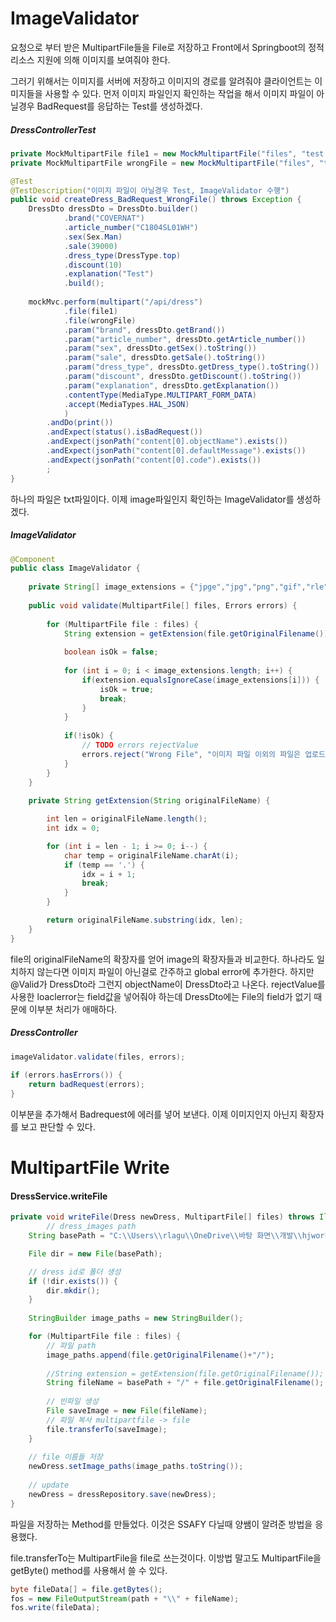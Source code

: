 # ImageValidator



요청으로 부터 받은 MultipartFile들을 File로 저장하고 Front에서 Springboot의 정적리소스 지원에 의해 이미지를 보여줘야 한다.

그러기 위해서는 이미지를 서버에 저장하고 이미지의 경로를 알려줘야 클라이언트는 이미지들을 사용할 수 있다.  먼저 이미지 파일인지 확인하는 작업을 해서 이미지 파일이 아닐경우 BadRequest를 응답하는 Test를 생성하겠다.

##### DressControllerTest

```java
private MockMultipartFile file1 = new MockMultipartFile("files", "test.jpg", MediaType.MULTIPART_FORM_DATA_VALUE, "some jpg".getBytes());
private MockMultipartFile wrongFile = new MockMultipartFile("files", "test.txt", MediaType.MULTIPART_FORM_DATA_VALUE, "some txt".getBytes());

@Test
@TestDescription("이미지 파일이 아닐경우 Test, ImageValidator 수행")
public void createDress_BadRequest_WrongFile() throws Exception {
	DressDto dressDto = DressDto.builder()
			.brand("COVERNAT")
			.article_number("C1804SL01WH")
			.sex(Sex.Man)
			.sale(39000)
			.dress_type(DressType.top)
			.discount(10)
			.explanation("Test")
			.build();
	
	mockMvc.perform(multipart("/api/dress")
			.file(file1)
			.file(wrongFile)
			.param("brand", dressDto.getBrand())
			.param("article_number", dressDto.getArticle_number())
			.param("sex", dressDto.getSex().toString())
			.param("sale", dressDto.getSale().toString())
			.param("dress_type", dressDto.getDress_type().toString())
			.param("discount", dressDto.getDiscount().toString())
			.param("explanation", dressDto.getExplanation())
			.contentType(MediaType.MULTIPART_FORM_DATA)
			.accept(MediaTypes.HAL_JSON)
			)
		.andDo(print())
		.andExpect(status().isBadRequest())
		.andExpect(jsonPath("content[0].objectName").exists())
		.andExpect(jsonPath("content[0].defaultMessage").exists())
		.andExpect(jsonPath("content[0].code").exists())
		;
}
```

하나의 파일은 txt파일이다. 이제 image파일인지 확인하는 ImageValidator를 생성하겠다.

##### ImageValidator

```java
@Component
public class ImageValidator {
	
	private String[] image_extensions = {"jpge","jpg","png","gif","rle","dib","bmp","tif","tiff","raw"};
	
	public void validate(MultipartFile[] files, Errors errors) {
		
		for (MultipartFile file : files) {
			String extension = getExtension(file.getOriginalFilename());
			
			boolean isOk = false;
			
			for (int i = 0; i < image_extensions.length; i++) {
				if(extension.equalsIgnoreCase(image_extensions[i])) {
					isOk = true;
					break;
				}
			}
			
			if(!isOk) {
				// TODO errors rejectValue
				errors.reject("Wrong File", "이미지 파일 이외의 파일은 업로드 할 수 없습니다.");
			}
		}
	}
	
	private String getExtension(String originalFileName) {

		int len = originalFileName.length();
		int idx = 0;

		for (int i = len - 1; i >= 0; i--) {
			char temp = originalFileName.charAt(i);
			if (temp == '.') {
				idx = i + 1;
				break;
			}
		}

		return originalFileName.substring(idx, len);
	}
}

```

file의 originalFileName의 확장자를 얻어 image의 확장자들과 비교한다. 하나라도 일치하지 않는다면 이미지 파일이 아닌걸로 간주하고 global error에 추가한다. 하지만 @Valid가 DressDto라 그런지 objectName이 DressDto라고 나온다. rejectValue를 사용한 loaclerror는 field값을 넣어줘야 하는데 DressDto에는 File의 field가 없기 때문에 이부분 처리가 애매하다.

##### DressController

```java
imageValidator.validate(files, errors);
		
if (errors.hasErrors()) {
	return badRequest(errors);
}
```



이부분을 추가해서 Badrequest에 에러를 넣어 보낸다. 이제 이미지인지 아닌지 확장자를 보고 판단할 수 있다.



# MultipartFile Write

#### DressService.writeFile

```java
private void writeFile(Dress newDress, MultipartFile[] files) throws IllegalStateException, IOException {
		// dress_images path
	String basePath = "C:\\Users\\rlagu\\OneDrive\\바탕 화면\\개발\\hjwork\\ToyProject_Shopping\\shopping_back\\src\\main\\resources\\static\\dress_images/"+ newDress.getId();

	File dir = new File(basePath);

	// dress id로 폴더 생성
	if (!dir.exists()) {
		dir.mkdir();
	}
				
	StringBuilder image_paths = new StringBuilder();

	for (MultipartFile file : files) {
		// 파일 path
		image_paths.append(file.getOriginalFilename()+"/");
		
		//String extension = getExtension(file.getOriginalFilename());
		String fileName = basePath + "/" + file.getOriginalFilename();
		
		// 빈파일 생성
		File saveImage = new File(fileName);
		// 파일 복사 multipartfile -> file
		file.transferTo(saveImage);
	}
		
	// file 이름들 저장
	newDress.setImage_paths(image_paths.toString());
		
	// update
	newDress = dressRepository.save(newDress);
}
```

파일을 저장하는 Method를 만들었다. 이것은 SSAFY 다닐때 양쌤이 알려준 방법을 응용했다.

file.transferTo는 MultipartFile을 file로 쓰는것이다. 이방법 말고도 MultipartFile을 getByte() method를 사용해서 쓸 수 있다.

````java
byte fileData[] = file.getBytes();
fos = new FileOutputStream(path + "\\" + fileName);
fos.write(fileData);
````